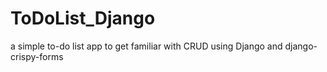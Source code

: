 # ToDoList_Django
a simple to-do list app to get familiar with CRUD using Django and django-crispy-forms
